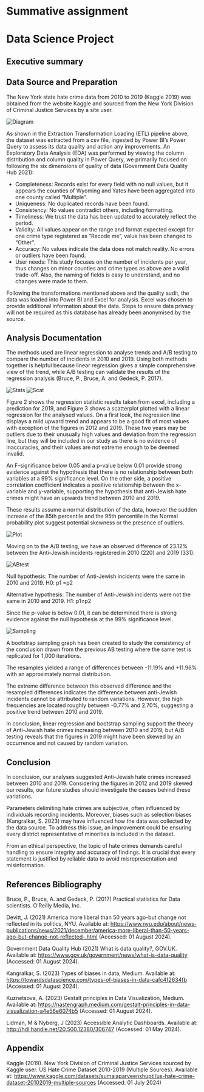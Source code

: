 # Summative assignment
# Data Science Project



## Executive summary



## Data Source and Preparation
The New York state hate crime data from 2010 to 2019 (Kaggle 2019) was obtained from the website Kaggle and sourced from the New York Division of Criminal Justice Services by a site user. 

![Diagram](assets/images/ETL-diagram.png)

As shown in the Extraction Transformation Loading (ETL) pipeline above, the dataset was extracted from a csv file, ingested by Power BI’s Power Query to assess its data quality and action any improvements.
An Exploratory Data Analysis (EDA) was performed by viewing the column distribution and column quality in Power Query, we primarily focused on following the six dimensions of quality of data (Government Data Quality Hub 2021):

-	Completeness: Records exist for every field with no null values, but it appears the counties of Wyoming and Yates have been aggregated into one county called “Multiple”.
-	Uniqueness: No duplicated records have been found.
-	Consistency: No values contradict others, including formatting.
-	Timeliness: We trust the data has been updated to accurately reflect the period.
-	Validity: All values appear on the range and format expected except for one crime type registered as “Recode me”, value has been changed to “Other”.
-	Accuracy: No values indicate the data does not match reality. No errors or outliers have been found.
-	User needs: This study focuses on the number of incidents per year, thus changes on minor counties and crime types as above are a valid trade-off. Also, the naming of fields is easy to understand, and no changes were made to them.
  
Following the transformations mentioned above and the quality audit, the data was loaded into Power BI and Excel for analysis. Excel was chosen to provide additional information about the data.
Steps to ensure data privacy will not be required as this database has already been anonymised by the source.


## Analysis Documentation
The methods used are linear regression to analyse trends and A/B testing to compare the number of incidents in 2010 and 2019. Using both methods together is helpful because linear regression gives a simple comprehensive view of the trend, while A/B testing can validate the results of the regression analysis (Bruce, P., Bruce, A. and Gedeck, P. 2017).

![Stats](assets/images/regression-stats.png)
![Scat](assets/images/Scatterplot-linear-regr.png)

Figure 2 shows the regression statistic results taken from excel, including a prediction for 2019, and Figure 3 shows a scatterplot plotted with a linear regression for the analysed values.
On a first look, the regression line displays a mild upward trend and appears to be a good fit of most values with exception of the figures in 2012 and 2019. These two years may be outliers due to their unusually high values and deviation from the regression line, but they will be included in our study as there is no evidence of inaccuracies, and their values are not extreme enough to be deemed invalid.

An F-significance below 0.05 and a p-value below 0.01 provide strong evidence against the hypothesis that there is no relationship between both variables at a 99% significance level.
On the other side, a positive correlation coefficient indicates a positive relationship between the x-variable and y-variable, supporting the hypothesis that anti-Jewish hate crimes might have an upwards trend between 2010 and 2019.

These results assume a normal distribution of the data, however the sudden increase of the 85th percentile and the 95th percentile in the Normal probability plot suggest potential skewness or the presence of outliers.

![Plot](assets/images/Normal-probability-plot.png)

Moving on to the A/B testing, we have an observed difference of 23.12% between the Anti-Jewish incidents registered in 2010 (220) and 2019 (331).

![ABtest](assets/images/AB-test.png)

Null hypothesis: The number of Anti-Jewish incidents were the same in 2010 and 2019. H0: p1 =p2

Alternative hypothesis: The number of Anti-Jewish incidents were not the same in 2010 and 2019. H1: p1≠p2

Since the p-value is below 0.01, it can be determined there is strong evidence against the null hypothesis at the 99% significance level.

![Sampling](assets/images/Bootstrap-sampling-distribution.png)

A bootstrap sampling graph has been created to study the consistency of the conclusion drawn from the previous AB testing where the same test is replicated for 1,000 iterations.

The resamples yielded a range of differences between -11.19% and +11.96% with an approximately normal distribution.

The extreme difference between this observed difference and the resampled differences indicates the difference between anti-Jewish incidents cannot be attributed to random variations. However, the high frequencies are located roughly between -0.77% and 2.70%, suggesting a positive trend between 2010 and 2019.

In conclusion, linear regression and bootstrap sampling support the theory of Anti-Jewish hate crimes increasing between 2010 and 2019, but A/B testing reveals that the figures in 2019 might have been skewed by an occurrence and not caused by random variation.

## Conclusion
In conclusion, our analyses suggested Anti-Jewish hate crimes increased between 2010 and 2019. Considering the figures in 2012 and 2019 skewed our results, our future studies should investigate the causes behind these variations.

Parameters delimiting hate crimes are subjective, often influenced by individuals recording incidents. Moreover, biases such as selection biases (Kangralkar, S. 2023) may have influenced how the data was collected by the data source. To address this issue, an improvement could be ensuring every district representative of minorities is included in the dataset.

From an ethical perspective, the topic of hate crimes demands careful handling to ensure integrity and accuracy of findings. It is crucial that every statement is justified by reliable data to avoid misrepresentation and misinformation.

## References Bibliography
Bruce, P., Bruce, A. and Gedeck, P. (2017) Practical statistics for Data scientists. O’Reilly Media, Inc.

Devitt, J. (2021) America more liberal than 50 years ago-but change not reflected in its politics, NYU. Available at: https://www.nyu.edu/about/news-publications/news/2021/december/america-more-liberal-than-50-years-ago-but-change-not-reflected-.html (Accessed: 01 August 2024).

Government Data Quality Hub (2021) What is data quality?, GOV.UK. Available at: https://www.gov.uk/government/news/what-is-data-quality (Accessed: 01 August 2024).

Kangralkar, S. (2023) Types of biases in data, Medium. Available at: https://towardsdatascience.com/types-of-biases-in-data-cafc4f2634fb (Accessed: 01 August 2024).

Kuznetsova, A. (2023) Gestalt principles in Data Visualization, Medium. Available at: https://nastengraph.medium.com/gestalt-principles-in-data-visualization-a4e56e6074b5 (Accessed: 01 August 2024).

Lidman, M & Nyberg, J (2023) Accessible Analytic Dashboards. Available at: http://hdl.handle.net/20.500.12380/306747 (Accessed: 01 May 2024).

## Appendix
Kaggle (2019). New York Division of Criminal Justice Services sourced by Kaggle user. US Hate Crime Dataset 2010-2019 (Multiple Sources). Available at: https://www.kaggle.com/datasets/sumaiaparveenshupti/us-hate-crime-dataset-20102019-multiple-sources (Accessed: 01 July 2024)

